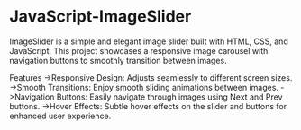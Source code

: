 # JavaScript-ImageSlider
ImageSlider is a simple and elegant image slider built with HTML, CSS, and JavaScript. This project showcases a responsive image carousel with navigation buttons to smoothly transition between images.

Features
->Responsive Design: Adjusts seamlessly to different screen sizes.
->Smooth Transitions: Enjoy smooth sliding animations between images.
->Navigation Buttons: Easily navigate through images using Next and Prev buttons.
->Hover Effects: Subtle hover effects on the slider and buttons for enhanced user experience.
